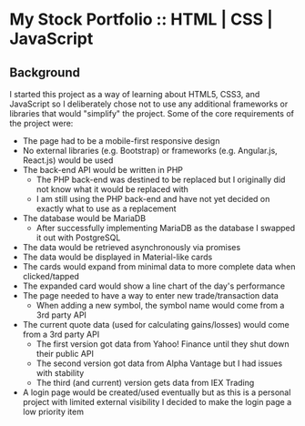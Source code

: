 # My Stock Portfolio :: HTML | CSS | JavaScript

## Background

I started this project as a way of learning about HTML5, CSS3, and JavaScript so I deliberately chose not to use any additional frameworks or libraries that would "simplify" the project. Some of the core requirements of the project were:

* The page had to be a mobile-first responsive design
* No external libraries (e.g. Bootstrap) or frameworks (e.g. Angular.js, React.js) would be used
* The back-end API would be written in PHP
  * The PHP back-end was destined to be replaced but I originally did not know what it would be replaced with
  * I am still using the PHP back-end and have not yet decided on exactly what to use as a replacement
* The database would be MariaDB
  * After successfully implementing MariaDB as the database I swapped it out with PostgreSQL
* The data would be retrieved asynchronously via promises
* The data would be displayed in Material-like cards
* The cards would expand from minimal data to more complete data when clicked/tapped
* The expanded card would show a line chart of the day's performance
* The page needed to have a way to enter new trade/transaction data
  * When adding a new symbol, the symbol name would come from a 3rd party API
* The current quote data (used for calculating gains/losses) would come from a 3rd party API
  * The first version got data from Yahoo! Finance until they shut down their public API
  * The second version got data from Alpha Vantage but I had issues with stability
  * The third (and current) version gets data from IEX Trading
* A login page would be created/used eventually but as this is a personal project with limited external visibility I decided to make the login page a low priority item
